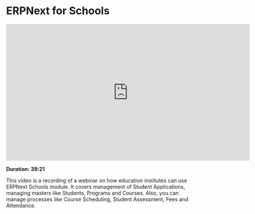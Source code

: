 <!-- add-breadcrumbs -->
# ERPNext for Schools

<iframe width="660" height="371" src="https://www.youtube.com/embed/f6foQOyGzdA" frameborder="0" allowfullscreen></iframe>

**Duration: 39:21**

This video is a recording of a webinar on how education institutes can use ERPNext Schools module. It covers management of Student Applications, managing masters like Students, Programs and Courses. Also, you can manage processes like Course Scheduling, Student Assessment, Fees and Attendance.